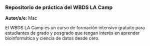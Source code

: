 ### Repositorio de práctica del WBDS LA Camp

**Autor/a/e**: Mac

El WBDS LA Camp es un curso de formación intensivo gratuito para estudiantes de grado y posgrado que tengan interés en aprender bioinformática y ciencia de datos desde cero.